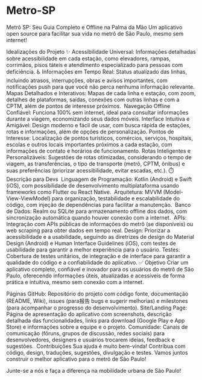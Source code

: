 # Metro-SP

Metrô SP: Seu Guia Completo e Offline na Palma da Mão
Um aplicativo open source para facilitar sua vida no metrô de São Paulo, mesmo sem internet!

Idealizações do Projeto ✨
Acessibilidade Universal: Informações detalhadas sobre acessibilidade em cada estação, como elevadores, rampas, corrimãos, pisos táteis e atendimento especializado para pessoas com deficiência. ♿
Informações em Tempo Real: Status atualizado das linhas, incluindo atrasos, interrupções, obras e avisos importantes, com notificações push para que você não perca nenhuma informação relevante.
Mapas Detalhados e Interativos: Mapas de cada linha e estação, com zoom, detalhes de plataformas, saídas, conexões com outras linhas e com a CPTM, além de pontos de interesse próximos. ️
Navegação Offline Confiável: Funciona 100% sem internet, ideal para consultar informações durante a viagem, economizando seus dados móveis.
Interface Intuitiva e Amigável: Design moderno e fácil de usar, com busca rápida de estações, rotas e informações, além de opções de personalização.
Pontos de Interesse: Localização de pontos turísticos, comércios, serviços, hospitais, escolas e outros locais importantes próximos a cada estação, com informações de contato e horários de funcionamento.
Rotas Inteligentes e Personalizáveis: Sugestões de rotas otimizadas, considerando o tempo de viagem, as transferências, o tipo de transporte (metrô, CPTM, ônibus) e suas preferências (priorizar acessibilidade, evitar escadas, etc.). ⏱️
Descrição para Devs ‍
Linguagem de Programação: Kotlin (Android) e Swift (iOS), com possibilidade de desenvolvimento multiplataforma usando frameworks como Flutter ou React Native. ‍
Arquitetura: MVVM (Model-View-ViewModel) para organização, testabilidade e escalabilidade do código, com injeção de dependências para facilitar a manutenção. ️
Banco de Dados: Realm ou SQLite para armazenamento offline dos dados, com sincronização automática quando houver conexão com a internet. ️
APIs: Integração com APIs públicas de informações do metrô (se disponíveis) ou web scraping para obter dados em tempo real.
Design: Priorizar a acessibilidade e a usabilidade, seguindo as diretrizes de design do Material Design (Android) e Human Interface Guidelines (iOS), com testes de usabilidade para garantir a melhor experiência para o usuário.
Testes: Cobertura de testes unitários, de integração e de interface para garantir a qualidade do código e a confiabilidade do aplicativo. ✅
Objetivo
Criar um aplicativo completo, confiável e inovador para os usuários do metrô de São Paulo, oferecendo informações úteis, atualizadas e acessíveis de forma prática e intuitiva, mesmo sem conexão com a internet.

Páginas
GitHub: Repositório do projeto com código fonte, documentação (README, Wiki), issues (para报告 bugs e sugerir melhorias) e milestones (para acompanhar o progresso do desenvolvimento).
Site/Landing Page: Página de apresentação do aplicativo com screenshots, descrição detalhada das funcionalidades, links para download (Google Play e App Store) e informações sobre a equipe e o projeto.
Comunidade: Canais de comunicação (fóruns, grupos de discussão, redes sociais) para desenvolvedores, designers e usuários trocarem ideias, feedback e sugestões. ️
Contribuições
Sua ajuda é muito bem-vinda! Contribua com código, design, traduções, sugestões, divulgação e testes. Vamos juntos construir o melhor aplicativo para o metrô de São Paulo!

Junte-se a nós e faça a diferença na mobilidade urbana de São Paulo!
